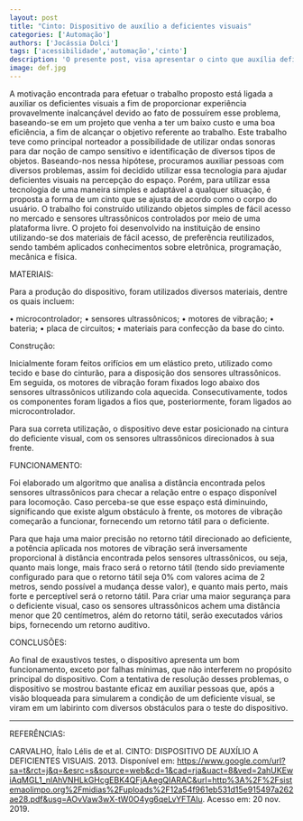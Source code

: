 ```yaml
---
layout: post
title: "Cinto: Dispositivo de auxílio a deficientes visuais"
categories: ['Automação']
authors: ['Jocássia Dolci'] 
tags: ['acessibilidade','automação','cinto']
description: 'O presente post, visa apresentar o cinto que auxília deficientes visuais, projeto desenvolvido pela escola Nossa Senhora de Fátima'
image: def.jpg
---
```


A motivação encontrada para efetuar o trabalho proposto está ligada a auxiliar os deficientes visuais a fim de proporcionar experiência provavelmente inalcançável devido ao fato de possuírem esse problema, baseando-se em um projeto que venha a ter um baixo custo e uma boa eficiência, a fim de alcançar o objetivo referente ao trabalho. Este trabalho teve como principal norteador a possibilidade de utilizar ondas sonoras para dar noção de campo sensitivo e identificação de diversos tipos de objetos. Baseando-nos nessa hipótese, procuramos auxiliar pessoas com diversos problemas, assim foi decidido utilizar essa tecnologia para ajudar deficientes visuais na percepção do espaço. Porém, para utilizar essa tecnologia de uma maneira simples e adaptável a qualquer situação, é proposta a forma de um cinto que se ajusta de acordo como o corpo do usuário. O trabalho foi construído utilizando objetos simples de fácil acesso no mercado e sensores ultrassônicos controlados por meio de uma plataforma livre. O projeto foi desenvolvido na instituição de ensino utilizando-se dos materiais de fácil acesso, de preferência reutilizados, sendo também aplicados conhecimentos sobre eletrônica, programação, mecânica e 
física.

MATERIAIS:

Para a produção do dispositivo, foram utilizados diversos materiais, dentre os quais incluem:

• microcontrolador;
• sensores ultrassônicos;
• motores de vibração;
• bateria;
• placa de circuitos;
• materiais para confecção da base do cinto.

Construção:

Inicialmente foram feitos orifícios em um elástico preto, utilizado como tecido e base do cinturão, para a disposição dos sensores ultrassônicos. Em seguida, os motores de vibração foram fixados logo abaixo dos sensores ultrassônicos utilizando cola aquecida. Consecutivamente, todos os componentes foram ligados a fios que, posteriormente, foram ligados ao microcontrolador.

Para sua correta utilização, o dispositivo deve estar posicionado na cintura do deficiente visual, com os sensores ultrassônicos direcionados à sua frente.

FUNCIONAMENTO:

Foi elaborado um algoritmo que analisa a distância encontrada pelos sensores ultrassônicos para checar a relação entre o espaço disponível para locomoção. Caso perceba-se que esse espaço está diminuindo, significando que existe algum obstáculo à frente, os motores de vibração começarão a funcionar, fornecendo um retorno tátil para o deficiente.

Para que haja uma maior precisão no retorno tátil direcionado ao deficiente, a potência aplicada nos motores de vibração será inversamente proporcional à distância encontrada pelos sensores ultrassônicos, ou seja, quanto mais longe, mais fraco será o retorno tátil (tendo sido previamente configurado para que o retorno tátil seja 0% com valores acima de 2 metros, sendo possível a mudança desse valor), e quanto mais perto, mais forte e perceptível será o retorno tátil. Para criar uma maior segurança para o deficiente visual, caso os sensores ultrassônicos achem uma distância menor que 20 centímetros, além do retorno tátil, serão executados vários bips, fornecendo um retorno auditivo.

CONCLUSÕES:

Ao final de exaustivos testes, o dispositivo apresenta um bom funcionamento, exceto por falhas mínimas, que não interferem no propósito principal do dispositivo. Com a tentativa de resolução desses problemas, o dispositivo se mostrou bastante eficaz em auxiliar pessoas que, após a visão bloqueada para simularem a condição de um deficiente visual, se viram em um labirinto com diversos obstáculos para o teste do dispositivo.


_________________________________________________________________________

REFERÊNCIAS:

CARVALHO, Ítalo Lélis de et al. CINTO: DISPOSITIVO DE AUXÍLIO A DEFICIENTES VISUAIS. 2013. Disponível em: <https://www.google.com/url?sa=t&rct=j&q=&esrc=s&source=web&cd=1&cad=rja&uact=8&ved=2ahUKEwiAqMGL1_nlAhVNHLkGHcgEBK4QFjAAegQIARAC&url=http%3A%2F%2Fsistemaolimpo.org%2Fmidias%2Fuploads%2F12a54f961eb531d15e915497a262ae28.pdf&usg=AOvVaw3wX-tW0O4yg6qeLvYFTAlu>. Acesso em: 20 nov. 2019.
